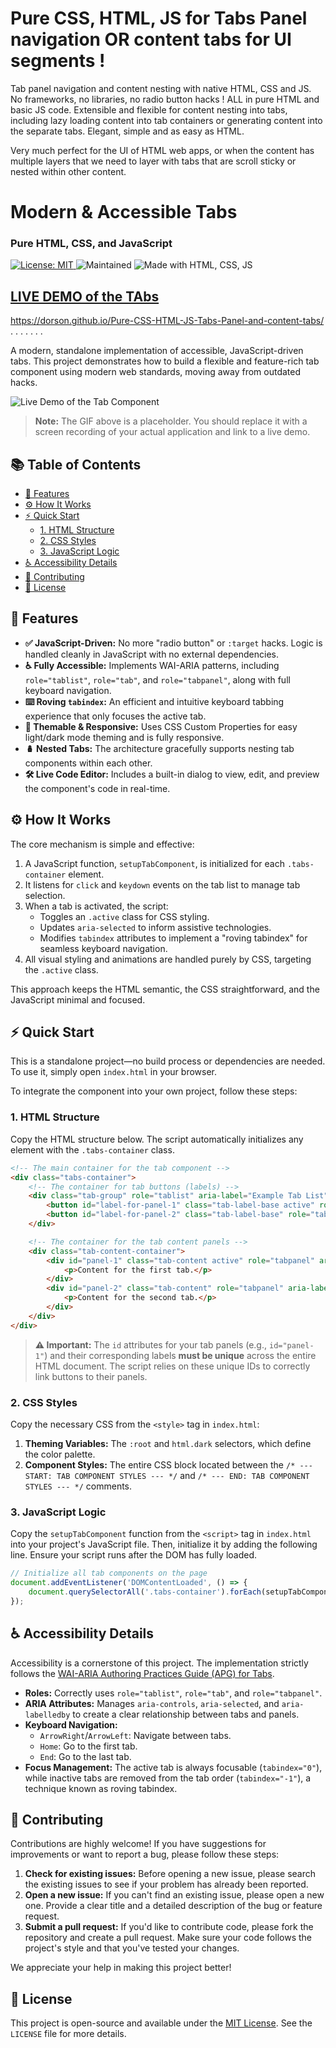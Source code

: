 # Pure CSS, HTML, JS for Tabs Panel navigation OR content tabs for UI segments !

Tab panel navigation and content nesting with native HTML, CSS and JS. No frameworks, no libraries, no radio button hacks ! ALL in pure HTML and basic JS code. Extensible and flexible for content nesting into tabs, including lazy loading content into tab containers or generating content into the separate tabs.  Elegant, simple and as easy as HTML.


Very much perfect for the UI of HTML web apps, or when the content has multiple layers that we
need to layer with tabs that are scroll sticky or nested within other content.






# Modern & Accessible Tabs
### Pure HTML, CSS, and JavaScript

<!-- Badges -->
<p>
  <a href="LICENSE">
    <img src="https://img.shields.io/badge/License-MIT-yellow.svg" alt="License: MIT">
  </a>
  <img src="https://img.shields.io/badge/Maintained%3F-yes-green.svg" alt="Maintained">
  <img src="https://img.shields.io/badge/Made%20with-HTML%2C%20CSS%2C%20JS-1f425f.svg" alt="Made with HTML, CSS, JS">
  
<a href="https://dorson.github.io/Pure-CSS-HTML-JS-Tabs-Panel-and-content-tabs/">
    
## LIVE DEMO of the TAbs
    
https://dorson.github.io/Pure-CSS-HTML-JS-Tabs-Panel-and-content-tabs/
. . . . . . .
</a>
  
</p>

A modern, standalone implementation of accessible, JavaScript-driven tabs. This project demonstrates how to build a flexible and feature-rich tab component using modern web standards, moving away from outdated hacks.

![Live Demo of the Tab Component](https://user-images.githubusercontent.com/12556889/134862458-767a1a8a-7956-4b6a-9286-0a373e35a1a1.gif)
> **Note:** The GIF above is a placeholder. You should replace it with a screen recording of your actual application and link to a live demo.

## 📚 Table of Contents
- [🚀 Features](#features)
- [⚙️ How It Works](#how-it-works)
- [⚡️ Quick Start](#quick-start)
  - [1. HTML Structure](#1-html-structure)
  - [2. CSS Styles](#2-css-styles)
  - [3. JavaScript Logic](#3-javascript-logic)
- [♿ Accessibility Details](#accessibility-details)
- [🤝 Contributing](#contributing)
- [📜 License](#license)


## 🚀 Features

-   **✅ JavaScript-Driven:** No more "radio button" or `:target` hacks. Logic is handled cleanly in JavaScript with no external dependencies.
-   **♿ Fully Accessible:** Implements WAI-ARIA patterns, including `role="tablist"`, `role="tab"`, and `role="tabpanel"`, along with full keyboard navigation.
-   **⌨️ Roving `tabindex`:** An efficient and intuitive keyboard tabbing experience that only focuses the active tab.
-   **🎨 Themable & Responsive:** Uses CSS Custom Properties for easy light/dark mode theming and is fully responsive.
-   **🪆 Nested Tabs:** The architecture gracefully supports nesting tab components within each other.
-   **🛠️ Live Code Editor:** Includes a built-in dialog to view, edit, and preview the component's code in real-time.

## ⚙️ How It Works

The core mechanism is simple and effective:

1.  A JavaScript function, `setupTabComponent`, is initialized for each `.tabs-container` element.
2.  It listens for `click` and `keydown` events on the tab list to manage tab selection.
3.  When a tab is activated, the script:
    -   Toggles an `.active` class for CSS styling.
    -   Updates `aria-selected` to inform assistive technologies.
    -   Modifies `tabindex` attributes to implement a "roving tabindex" for seamless keyboard navigation.
4.  All visual styling and animations are handled purely by CSS, targeting the `.active` class.

This approach keeps the HTML semantic, the CSS straightforward, and the JavaScript minimal and focused.

## ⚡️ Quick Start

This is a standalone project—no build process or dependencies are needed. To use it, simply open `index.html` in your browser.

To integrate the component into your own project, follow these steps:

### 1. HTML Structure

Copy the HTML structure below. The script automatically initializes any element with the `.tabs-container` class.

```html
<!-- The main container for the tab component -->
<div class="tabs-container">
    <!-- The container for tab buttons (labels) -->
    <div class="tab-group" role="tablist" aria-label="Example Tab List">
        <button id="label-for-panel-1" class="tab-label-base active" role="tab" aria-controls="panel-1" aria-selected="true" tabindex="0">Tab One</button>
        <button id="label-for-panel-2" class="tab-label-base" role="tab" aria-controls="panel-2" aria-selected="false" tabindex="-1">Tab Two</button>
    </div>

    <!-- The container for the tab content panels -->
    <div class="tab-content-container">
        <div id="panel-1" class="tab-content active" role="tabpanel" aria-labelledby="label-for-panel-1">
            <p>Content for the first tab.</p>
        </div>
        <div id="panel-2" class="tab-content" role="tabpanel" aria-labelledby="label-for-panel-2">
            <p>Content for the second tab.</p>
        </div>
    </div>
</div>
```

> **⚠️ Important:** The `id` attributes for your tab panels (e.g., `id="panel-1"`) and their corresponding labels **must be unique** across the entire HTML document. The script relies on these unique IDs to correctly link buttons to their panels.

### 2. CSS Styles

Copy the necessary CSS from the `<style>` tag in `index.html`:
1.  **Theming Variables:** The `:root` and `html.dark` selectors, which define the color palette.
2.  **Component Styles:** The entire CSS block located between the `/* --- START: TAB COMPONENT STYLES --- */` and `/* --- END: TAB COMPONENT STYLES --- */` comments.

### 3. JavaScript Logic

Copy the `setupTabComponent` function from the `<script>` tag in `index.html` into your project's JavaScript file. Then, initialize it by adding the following line. Ensure your script runs after the DOM has fully loaded.

```javascript
// Initialize all tab components on the page
document.addEventListener('DOMContentLoaded', () => {
    document.querySelectorAll('.tabs-container').forEach(setupTabComponent);
});
```

## ♿ Accessibility Details

Accessibility is a cornerstone of this project. The implementation strictly follows the [WAI-ARIA Authoring Practices Guide (APG) for Tabs](https://www.w3.org/WAI/ARIA/apg/patterns/tabpanel/).

-   **Roles:** Correctly uses `role="tablist"`, `role="tab"`, and `role="tabpanel"`.
-   **ARIA Attributes:** Manages `aria-controls`, `aria-selected`, and `aria-labelledby` to create a clear relationship between tabs and panels.
-   **Keyboard Navigation:**
    -   `ArrowRight`/`ArrowLeft`: Navigate between tabs.
    -   `Home`: Go to the first tab.
    -   `End`: Go to the last tab.
-   **Focus Management:** The active tab is always focusable (`tabindex="0"`), while inactive tabs are removed from the tab order (`tabindex="-1"`), a technique known as roving tabindex.

## 🤝 Contributing

Contributions are highly welcome! If you have suggestions for improvements or want to report a bug, please follow these steps:

1.  **Check for existing issues:** Before opening a new issue, please search the existing issues to see if your problem has already been reported.
2.  **Open a new issue:** If you can't find an existing issue, please open a new one. Provide a clear title and a detailed description of the bug or feature request.
3.  **Submit a pull request:** If you'd like to contribute code, please fork the repository and create a pull request. Make sure your code follows the project's style and that you've tested your changes.

We appreciate your help in making this project better!

## 📜 License

This project is open-source and available under the [MIT License](LICENSE). See the `LICENSE` file for more details.
